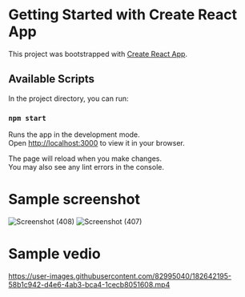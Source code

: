 # Getting Started with Create React App

This project was bootstrapped with [Create React App](https://github.com/facebook/create-react-app).

## Available Scripts

In the project directory, you can run:

### `npm start`

Runs the app in the development mode.\
Open [http://localhost:3000](http://localhost:3000) to view it in your browser.

The page will reload when you make changes.\
You may also see any lint errors in the console.

# Sample screenshot
![Screenshot (408)](https://user-images.githubusercontent.com/82995040/182637172-946d7bd7-20dd-456f-a91c-007e40dd652e.png)
![Screenshot (407)](https://user-images.githubusercontent.com/82995040/182637241-e965d35b-e264-4dab-819f-8a2e49b74864.png)


# Sample vedio

https://user-images.githubusercontent.com/82995040/182642195-58b1c942-d4e6-4ab3-bca4-1cecb8051608.mp4



